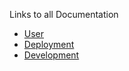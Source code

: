 Links to all Documentation
 * [User](https://github.com/Line98Dev/offline-video-editing/blob/master/Documentation/User.md)
 * [Deployment](https://github.com/Line98Dev/offline-video-editing/blob/master/Documentation/Deployment.md)
 * [Development](https://github.com/Line98Dev/offline-video-editing/blob/master/Documentation/Development.md)

